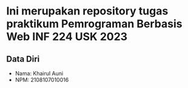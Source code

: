 # Ini merupakan repository tugas praktikum Pemrograman Berbasis Web INF 224 USK 2023
 
## Data Diri
 
- Nama: Khairul Auni
- NPM: 2108107010016 
